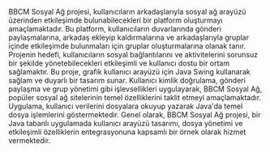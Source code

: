 BBCM Sosyal Ağ projesi, kullanıcıların arkadaşlarıyla sosyal ağ arayüzü üzerinden etkileşimde bulunabilecekleri bir platform oluşturmayı amaçlamaktadır. Bu platform, kullanıcıların duvarlarında gönderi paylaşmalarına, arkadaş ekleyip kaldırmalarına ve arkadaşlarıyla gruplar içinde etkileşimde bulunmaları için gruplar oluşturmalarına olanak tanır. Projenin hedefi, kullanıcıların sosyal bağlantılarını ve aktivitelerini sorunsuz bir şekilde yönetebilecekleri etkileşimli ve kullanıcı dostu bir ortam sağlamaktır.
Bu proje, grafik kullanıcı arayüzü için Java Swing kullanarak sağlam ve duyarlı bir tasarım sunar. Kullanıcı kimlik doğrulama, gönderi paylaşma ve grup yönetimi gibi işlevsellikleri uygulayarak, BBCM Sosyal Ağ, popüler sosyal ağ sitelerinin temel özelliklerini taklit etmeyi amaçlamaktadır. Uygulama, kullanıcı verilerini dosyalara okuyup yazarak Java'da temel dosya işlemlerini göstermektedir.
Genel olarak, BBCM Sosyal Ağ projesi, bir Java tabanlı uygulamada kullanıcı arayüzü tasarımı, dosya yönetimi ve etkileşimli özelliklerin entegrasyonuna kapsamlı bir örnek olarak hizmet vermektedir.

